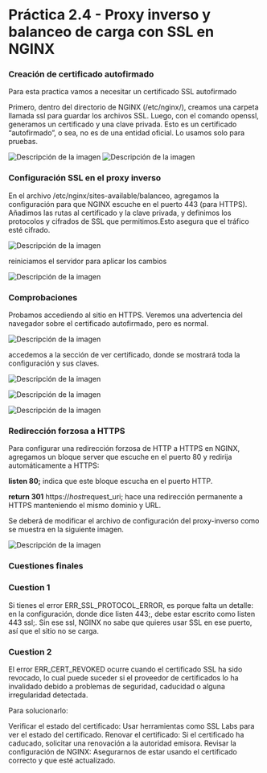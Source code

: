 # **Práctica 2.4 - Proxy inverso y balanceo de carga con SSL en NGINX**

### Creación de certificado autofirmado

Para esta practica vamos a necesitar un certificado SSL autofirmado

Primero, dentro del directorio de NGINX (/etc/nginx/), creamos una carpeta llamada ssl para guardar los archivos SSL.
Luego, con el comando openssl, generamos un certificado y una clave privada.
Esto es un certificado “autofirmado”, o sea, no es de una entidad oficial. Lo usamos solo para pruebas.

![Descripción de la imagen](images/73.png)
![Descripción de la imagen](images/74.png)

### Configuración SSL en el proxy inverso

En el archivo /etc/nginx/sites-available/balanceo, agregamos la configuración para que NGINX escuche en el puerto 443 (para HTTPS).
Añadimos las rutas al certificado y la clave privada, y definimos los protocolos y cifrados de SSL que permitimos.Esto asegura que el tráfico esté cifrado.

![Descripción de la imagen](images/75.png)

reiniciamos el servidor para aplicar los cambios

![Descripción de la imagen](images/76.png)

### Comprobaciones
Probamos accediendo al sitio en HTTPS. Veremos una advertencia del navegador sobre el certificado autofirmado, pero es normal.

![Descripción de la imagen](images/80e.png)

accedemos a la sección de ver certificado, donde se mostrará toda la configuración y sus claves.

![Descripción de la imagen](images/77.png)

![Descripción de la imagen](images/78.png)

![Descripción de la imagen](images/79.png)

### Redirección forzosa a HTTPS
Para configurar una redirección forzosa de HTTP a HTTPS en NGINX, agregamos un bloque server que escuche en el puerto 80 y redirija automáticamente a HTTPS:

**listen 80;** indica que este bloque escucha en el puerto HTTP.

**return 301** https://$host$request_uri; hace una redirección permanente a HTTPS manteniendo el mismo dominio y URL.

Se deberá de modificar el archivo de configuración del proxy-inverso como se muestra en la siguiente imagen.

![Descripción de la imagen](images/81.png)

### Cuestiones finales
### Cuestion 1

Si tienes el error ERR_SSL_PROTOCOL_ERROR, es porque falta un detalle: en la configuración, donde dice listen 443;, debe estar escrito como listen 443 ssl;. Sin ese ssl, NGINX no sabe que quieres usar SSL en ese puerto, así que el sitio no se carga.

### Cuestion 2

El error ERR_CERT_REVOKED ocurre cuando el certificado SSL ha sido revocado, lo cual puede suceder si el proveedor de certificados lo ha invalidado debido a problemas de seguridad, caducidad o alguna irregularidad detectada.

Para solucionarlo:

Verificar el estado del certificado: Usar herramientas como SSL Labs para ver el estado del certificado.
Renovar el certificado: Si el certificado ha caducado, solicitar una renovación a la autoridad emisora.
Revisar la configuración de NGINX: Asegurarnos de estar usando el certificado correcto y que esté actualizado.
